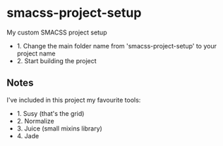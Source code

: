 # smacss-project-setup
My custom SMACSS project setup

<ul>
  <li>
    1. Change the main folder name from 'smacss-project-setup' to your project name
  </li>
  <li>
    2. Start building the project
  </li>
</ul>

<h2>Notes</h2>

<p>
  I've included in this project my favourite tools:
</p>

<ul>
  <li>
    1. Susy (that's the grid)
  </li>
  <li>
    2. Normalize
  </li>
  <li>
    3. Juice (small mixins library)
  </li>
  <li>
    4. Jade
  </li>
</ul>
